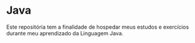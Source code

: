 # Java
Este repositória tem a finalidade de hospedar meus estudos e exercícios durante meu aprendizado da Linguagem Java.
